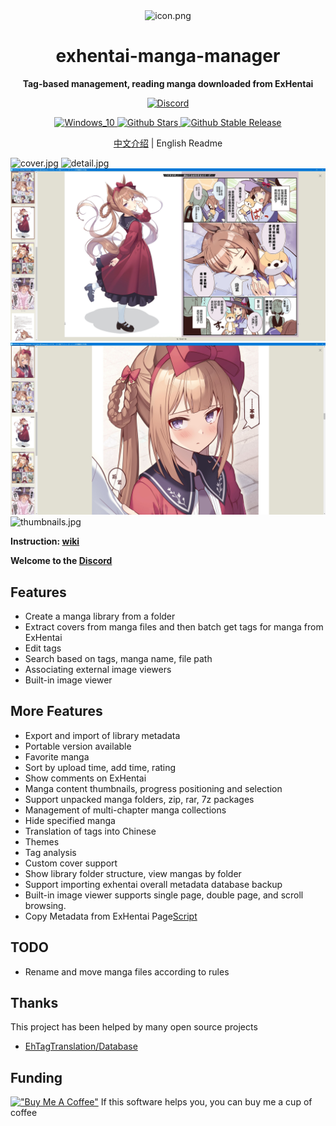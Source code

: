 <div align="center">

<img src="https://raw.githubusercontent.com/SchneeHertz/exhentai-manga-manager/master/public/icon.png" alt="icon.png" width="128"/>

# exhentai-manga-manager

**Tag-based management, reading manga downloaded from ExHentai**

<p>
  <a href="hhttps://discord.gg/pS9jR8C8f6">
    <img src="https://img.shields.io/badge/Discord-purple?style=flat-square" alt="Discord" />
  </a>
</p>

<p>
  <a href="https://www.electronjs.org/">
    <img src="https://img.shields.io/badge/require-Windows_10-blue?style=flat-square" alt="Windows_10" />
  </a>
  <a href="https://github.com/SchneeHertz/exhentai-manga-manager/stargazers">
    <img src="https://img.shields.io/github/stars/SchneeHertz/exhentai-manga-manager?style=flat-square&color=cornflowerblue" alt="Github Stars" />
  </a>
  <a href="https://github.com/SchneeHertz/exhentai-manga-manager/releases/latest">
    <img src="https://img.shields.io/github/v/release/SchneeHertz/exhentai-manga-manager?label=latest&style=flat-square&color=cornflowerblue" alt="Github Stable Release" />
  </a>
</p>

[中文介绍](https://github.com/SchneeHertz/exhentai-manga-manager/blob/master/README.md) | English Readme

</div>

![cover.jpg](https://raw.githubusercontent.com/SchneeHertz/exhentai-manga-manager/master/screenshots/cover.jpg)
![detail.jpg](https://raw.githubusercontent.com/SchneeHertz/exhentai-manga-manager/master/screenshots/detail.jpg)
![viewer.jpg](https://raw.githubusercontent.com/SchneeHertz/exhentai-manga-manager/master/screenshots/viewer.jpg)
![viewer2.jpg](https://raw.githubusercontent.com/SchneeHertz/exhentai-manga-manager/master/screenshots/viewer2.jpg)
![thumbnails.jpg](https://raw.githubusercontent.com/SchneeHertz/exhentai-manga-manager/master/screenshots/thumbnails.jpg)

**Instruction: [wiki](https://github.com/SchneeHertz/exhentai-manga-manager/wiki/English-Instruction)**

**Welcome to the [Discord](https://discord.gg/pS9jR8C8f6)**

## Features
- Create a manga library from a folder
- Extract covers from manga files and then batch get tags for manga from ExHentai
- Edit tags
- Search based on tags, manga name, file path
- Associating external image viewers
- Built-in image viewer

## More Features
- Export and import of library metadata
- Portable version available
- Favorite manga
- Sort by upload time, add time, rating
- Show comments on ExHentai
- Manga content thumbnails, progress positioning and selection
- Support unpacked manga folders, zip, rar, 7z packages
- Management of multi-chapter manga collections
- Hide specified manga
- Translation of tags into Chinese
- Themes
- Tag analysis
- Custom cover support
- Show library folder structure, view mangas by folder
- Support importing exhentai overall metadata database backup
- Built-in image viewer supports single page, double page, and scroll browsing.
- Copy Metadata from ExHentai Page[Script](https://sleazyfork.org/zh-CN/scripts/472321-%E6%8F%90%E5%8F%96e-hentai%E7%94%BB%E5%BB%8A%E5%85%83%E6%95%B0%E6%8D%AE)

## TODO
- Rename and move manga files according to rules

## Thanks
This project has been helped by many open source projects

- [EhTagTranslation/Database](https://github.com/EhTagTranslation/Database)


## Funding
[!["Buy Me A Coffee"](https://www.buymeacoffee.com/assets/img/custom_images/orange_img.png)](https://www.buymeacoffee.com/schneehertz)
If this software helps you, you can buy me a cup of coffee